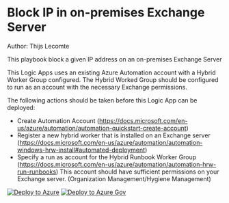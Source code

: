 # Block IP in on-premises Exchange Server
Author: Thijs Lecomte

This playbook block a given IP address on an on-premises Exchange Server

This Logic Apps uses an existing Azure Automation account with a Hybrid Worker Group configured.
The Hybrid Worked Group should be configured to run as an account with the necessary Exchange permissions.

The following actions should be taken before this Logic App can be deployed:
- Create Automation Account (https://docs.microsoft.com/en-us/azure/automation/automation-quickstart-create-account)
- Register a new hybrid worker that is installed on an Exchange server (https://docs.microsoft.com/en-us/azure/automation/automation-windows-hrw-install#automated-deployment)
- Specify a run as account for the Hybrid Runbook Worker Group (https://docs.microsoft.com/en-us/azure/automation/automation-hrw-run-runbooks)
    This account should have sufficient permissions on your Exchange server. (Organization Management/Hygiene Management)

[![Deploy to Azure](https://aka.ms/deploytoazurebutton)]("https://portal.azure.com/#create/Microsoft.Template/uri/https%3A%2F%2Fraw.githubusercontent.com%2FAzure%2FAzure-Sentinel%2Fmaster%2FPlaybooks%2FBlock-ExchangeIP%2Fazuredeploy.json)
[![Deploy to Azure Gov](https://aka.ms/deploytoazuregovbutton)]("https://portal.azure.us/#create/Microsoft.Template/uri/https%3A%2F%2Fraw.githubusercontent.com%2FAzure%2FAzure%2FAzure-Sentinel%2Fmaster%2FPlaybooks%2FBlock-ExchangeIP%2Fazuredeploy.json)